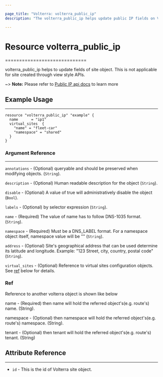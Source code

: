 ```yaml
---

page_title: "Volterra: volterra_public_ip"
description: "The volterra_public_ip helps update public IP fields on Volterra SaaS"

---
```


Resource volterra_public_ip
===========================

=============================

volterra_public_ip helps to update fields of site object. This is not applicable for site created through view style APIs.

~> **Note:** Please refer to [Public IP api docs](https://docs.cloud.f5.com/docs/api/public-ip) to learn more

Example Usage
-------------

---

```hcl
resource "volterra_public_ip" "example" {
  name      = "ip1"
  virtual_sites  {
    "name" = "fleet-car"
    "namespace" = "shared"
  }
}

```

### Argument Reference

---

`annotations` - (Optional) queryable and should be preserved when modifying objects. (`String`).

`description` - (Optional) Human readable description for the object (`String`).

`disable` - (Optional) A value of true will administratively disable the object (`Bool`).

`labels` - (Optional) by selector expression (`String`).

`name` - (Required) The value of name has to follow DNS-1035 format. (`String`).

`namespace` - (Required) Must be a DNS_LABEL format. For a namespace object itself, namespace value will be "" (`String`).

`address` - (Optional) Site's geographical address that can be used determine its latitude and longitude. Example: "123 Street, city, country, postal code" (`String`).

`virtual_sites` - (Optional) Reference to virtual sites configuration objects. See [ref](#ref) below for details.

### Ref

Reference to another volterra object is shown like below

name - (Required) then name will hold the referred object's(e.g. route's) name. (String).

namespace - (Optional) then namespace will hold the referred object's(e.g. route's) namespace. (String).

tenant - (Optional) then tenant will hold the referred object's(e.g. route's) tenant. (String)

Attribute Reference
-------------------

---

-	`id` - This is the id of Volterra site object.
